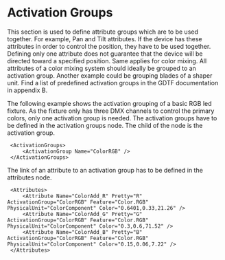 # Activation Groups

This section is used to define attribute groups which are to be used together. For example, Pan and Tilt attributes. If the device has these attributes in order to control the position, they have to be used together. Defining only one attribute does not guarantee that the device will be directed toward a specified position. Same applies for color mixing. All attributes of a color mixing system should ideally be grouped to an activation group. Another example could be grouping blades of a shaper unit. Find a list of predefined activation groups in the GDTF documentation in appendix B. 

The following example shows the activation grouping of a basic RGB led fixture. As the fixture only has three DMX channels to control the primary colors, only one activation group is needed. The activation groups have to be defined in the activation groups node. The child of the node is the activation group. 

```
 <ActivationGroups>
     <ActivationGroup Name="ColorRGB" />
 </ActivationGroups>
```

The link of an attribute to an activation group has to be defined in the attributes node. 

```
 <Attributes>
     <Attribute Name="ColorAdd_R" Pretty="R" ActivationGroup="ColorRGB" Feature="Color.RGB" PhysicalUnit="ColorComponent" Color="0.6401,0.33,21.26" />
     <Attribute Name="ColorAdd_G" Pretty="G" ActivationGroup="ColorRGB" Feature="Color.RGB" PhysicalUnit="ColorComponent" Color="0.3,0.6,71.52" />
     <Attribute Name="ColorAdd_B" Pretty="B" ActivationGroup="ColorRGB" Feature="Color.RGB" PhysicalUnit="ColorComponent" Color="0.15,0.06,7.22" />
 </Attributes>
```